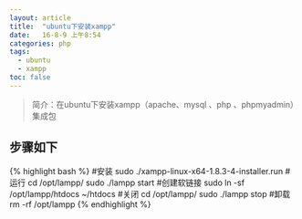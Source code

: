 ```yaml
---
layout: article
title:  "ubuntu下安装xampp"
date:   16-8-9 上午8:54
categories: php
tags:
  - ubuntu
  - xampp
toc: false
---
```


>简介：在ubuntu下安装xampp（apache、mysql 、php 、phpmyadmin）集成包

## 步骤如下
{% highlight bash %}
#安装
sudo ./xampp-linux-x64-1.8.3-4-installer.run
#运行
cd /opt/lampp/
sudo ./lampp start
#创建软链接
sudo ln -sf /opt/lampp/htdocs ~/htdocs
#关闭
cd /opt/lampp/
sudo ./lampp stop
#卸载
rm -rf /opt/lampp
{% endhighlight %}